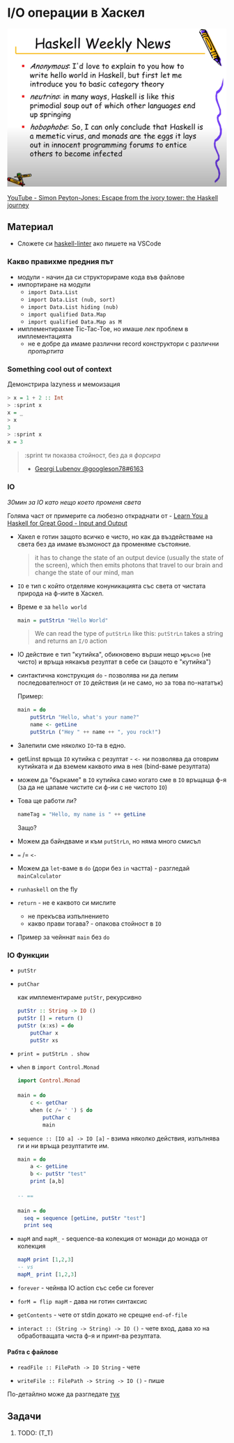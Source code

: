 # I/O операции в Хаскел

![kidnapping your dog](../assets/week-6-haskell-weekly.png)

[YouTube - Simon Peyton-Jones: Escape from the ivory tower: the Haskell journey](https://youtu.be/re96UgMk6GQ?t=1277)

## Материал

- Сложете си [haskell-linter](https://marketplace.visualstudio.com/items?itemName=hoovercj.haskell-linter) ако пишете на VSCode

### Какво правихме предния път

- модули - начин да си структорираме кода във файлове
- импортиране на модули
  - `import Data.List`
  - `import Data.List (nub, sort)`
  - `import Data.List hiding (nub)`
  - `import qualified Data.Map`
  - `import qualified Data.Map as M`
- имплементирахме Tic-Tac-Toe, но имаше _лек_ проблем в имплементацията
  - не е добре да имаме различни record конструктори с различни _пропъртита_

### Something cool out of context

Демонстрира lazyness и мемоизация

```hs
> x = 1 + 2 :: Int
> :sprint x
x = _
> x
3
> :sprint x
x = 3
```

> :sprint ти показва стойност, без да я _форсира_
>
> - [Georgi Lubenov @googleson78#6163](https://github.com/googleson78)

### IO

_30мин за IO като нещо което променя света_

Голяма част от примерите са любезно откраднати от - [Learn You a Haskell for Great Good - Input and Output](http://learnyouahaskell.com/input-and-output)

- Хакел е готин защото всичко е чисто, но как да въздействаме на света
  без да имаме възмоност да променяме състояние.

  > it has to change the state of an output device (usually the state of the screen), which then emits photons that travel to our brain and change the state of our mind, man

- `IO` е тип с който отделяме конуникацията със света от чистата природа на ф-иите в Хаскел.

- Време е за `hello world`

  ```hs
  main = putStrLn "Hello World"
  ```

  > We can read the type of `putStrLn` like this: `putStrLn` takes a string and returns an `I/O` action

- IO действие е тип "кутийка", обикновено върши нещо `мръсно` (не чисто) и връща някакъв резултат в себе си (защото е "кутийка")

- синтактична конструкция `do` - позволява ни да лепим последователност от `IO` действия (и не само, но за това по-нататък)

  Пример:

  ```hs
  main = do
      putStrLn "Hello, what's your name?"
      name <- getLine
      putStrLn ("Hey " ++ name ++ ", you rock!")
  ```

- Залепили сме няколко `IO`-та в едно.
- getLinst връща `IO` кутийка с резултат - `<-` ни позволява да отоврим кутийката и да вземем каквото има в нея (bind-ваме резултата)
- можем да "бъркаме" в `IO` кутийка само когато сме в `IO` връщаща ф-я (за да не цапаме чистите си ф-ии с не чистото `IO`)

- Това ще работи ли?

  ```hs
  nameTag = "Hello, my name is " ++ getLine
  ```

  Защо?

- Mожем да байндваме и към `putStrLn`, но няма много смисъл

- `=` /= `<-`

- Можем да `let`-ваме в `do` (дори без `in` частта) - разгледай `mainCalculator`

- `runhaskell` on the fly

- `return` - не е каквото си мислите

  - не прекъсва изпълнението
  - какво прави тогава? - опакова стойност в `IO`

- Пример за чейннат `main` без `do`

### IO Функции

- `putStr`

- `putChar`

  как имплементираме `putStr`, рекурсивно

  ```hs
  putStr :: String -> IO ()
  putStr [] = return ()
  putStr (x:xs) = do
      putChar x
      putStr xs
  ```

- `print = putStrLn . show`

- `when` в `import Control.Monad`

  ```hs
  import Control.Monad

  main = do
      c <- getChar
      when (c /= ' ') $ do
          putChar c
          main
  ```

- `sequence :: [IO a] -> IO [a]` - взима няколко действия, изпълнява ги и ни връща резултатите им.

  ```hs
  main = do
      a <- getLine
      b <- putStr "test"
      print [a,b]

  -- ==

  main = do
    seq = sequence [getLine, putStr "test"]
    print seq
  ```

- `mapM` and `mapM_` - sequence-ва колекция от монади до монада от колекция

  ```hs
  mapM print [1,2,3]
  -- vs
  mapM_ print [1,2,3]
  ```

- `forever` - чейнва IO action със себе си forever

- `forM = flip mapM` - дава ни готин синтаксис

- `getContents` - чете от stdin докато не срещне `end-of-file`

- `interact :: (String -> String) -> IO ()` - чете вход, дава хо на обработващата чиста ф-я и принт-ва резултата.

#### Рабта с файлове

- `readFile :: FilePath -> IO String` - чете

- `writeFile :: FilePath -> String -> IO ()` - пише

По-детайлно може да разгледате [тук](http://learnyouahaskell.com/input-and-output#files-and-streams)

## Задачи

1. TODO: (T_T)
